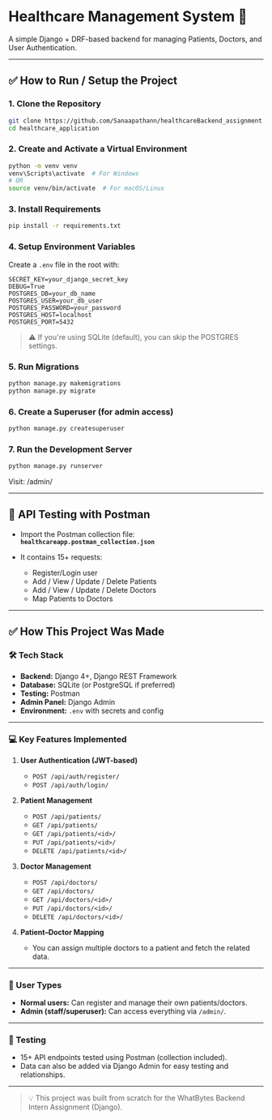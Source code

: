 # Healthcare Management System 🏥

A simple Django + DRF-based backend for managing Patients, Doctors, and User Authentication.

---

## ✅ How to Run / Setup the Project

### 1. Clone the Repository

```bash
git clone https://github.com/Sanaapathann/healthcareBackend_assignment.git
cd healthcare_application
```

### 2. Create and Activate a Virtual Environment

```bash
python -m venv venv
venv\Scripts\activate  # For Windows
# OR
source venv/bin/activate  # For macOS/Linux
```

### 3. Install Requirements

```bash
pip install -r requirements.txt
```

### 4. Setup Environment Variables

Create a `.env` file in the root with:

```
SECRET_KEY=your_django_secret_key
DEBUG=True
POSTGRES_DB=your_db_name
POSTGRES_USER=your_db_user
POSTGRES_PASSWORD=your_password
POSTGRES_HOST=localhost
POSTGRES_PORT=5432
```

> ⚠️ If you're using SQLite (default), you can skip the POSTGRES settings.

### 5. Run Migrations

```bash
python manage.py makemigrations
python manage.py migrate
```

### 6. Create a Superuser (for admin access)

```bash
python manage.py createsuperuser
```

### 7. Run the Development Server

```bash
python manage.py runserver
```

Visit: /admin/

---

## 🔄 API Testing with Postman

* Import the Postman collection file:
  **`healthcareapp.postman_collection.json`**
* It contains 15+ requests:

  * Register/Login user
  * Add / View / Update / Delete Patients
  * Add / View / Update / Delete Doctors
  * Map Patients to Doctors

---

## ✅ How This Project Was Made

### 🛠️ Tech Stack

* **Backend:** Django 4+, Django REST Framework
* **Database:** SQLite (or PostgreSQL if preferred)
* **Testing:** Postman
* **Admin Panel:** Django Admin
* **Environment:** `.env` with secrets and config

---

###  💻  Key Features Implemented

1. **User Authentication (JWT-based)**

   * `POST /api/auth/register/`
   * `POST /api/auth/login/`

2. **Patient Management**

   * `POST /api/patients/`
   * `GET /api/patients/`
   * `GET /api/patients/<id>/`
   * `PUT /api/patients/<id>/`
   * `DELETE /api/patients/<id>/`

3. **Doctor Management**

   * `POST /api/doctors/`
   * `GET /api/doctors/`
   * `GET /api/doctors/<id>/`
   * `PUT /api/doctors/<id>/`
   * `DELETE /api/doctors/<id>/`

4. **Patient–Doctor Mapping**

   * You can assign multiple doctors to a patient and fetch the related data.

---

### 🧱 User Types

* **Normal users:** Can register and manage their own patients/doctors.
* **Admin (staff/superuser):** Can access everything via `/admin/`.

---

### 🧪 Testing

* 15+ API endpoints tested using Postman (collection included).
* Data can also be added via Django Admin for easy testing and relationships.

---

> 💡 This project was built from scratch for the WhatBytes Backend Intern Assignment (Django).
